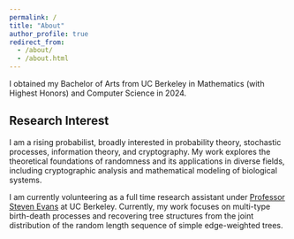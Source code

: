 ```yaml
---
permalink: /
title: "About"
author_profile: true
redirect_from: 
  - /about/
  - /about.html
---
```


I obtained my Bachelor of Arts from UC Berkeley in Mathematics (with Highest Honors) and Computer Science in 2024. 

## Research Interest 

I am a rising probabilist, broadly interested in probability theory, stochastic processes, information theory, and cryptography. My work explores the theoretical foundations of randomness and its applications in diverse fields, including cryptographic analysis and mathematical modeling of biological systems.

I am currently volunteering as a full time research assistant under [Professor Steven Evans](https://www.stat.berkeley.edu/~evans/) at UC Berkeley. Currently, my work focuses on multi-type birth-death processes and recovering tree structures from the joint distribution of the random length sequence of simple edge-weighted trees.

